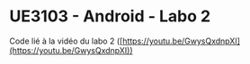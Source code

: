 # UE3103 - Android - Labo 2

Code lié à la vidéo du labo 2 ([https://youtu.be/GwysQxdnpXI](https://youtu.be/GwysQxdnpXI))

